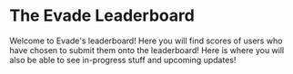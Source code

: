 # The Evade Leaderboard
Welcome to Evade's leaderboard! Here you will find scores of users who have chosen to submit them onto the leaderboard!
Here is where you will also be able to see in-progress stuff and upcoming updates!
